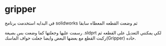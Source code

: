# gripper

في البدايه استخدمت برنامج solidworks 
ثم وضعت القطعه المعطاه سابقا

رسمت عليها وجعلتها كما وضعت بس بصيغة .sldprt
لكي يمكنني التعديل على القطعه 
ثم ركبت القطع مع بعضها البعض وايضا جعلت حواف الماسك(Gripper) حاده.

